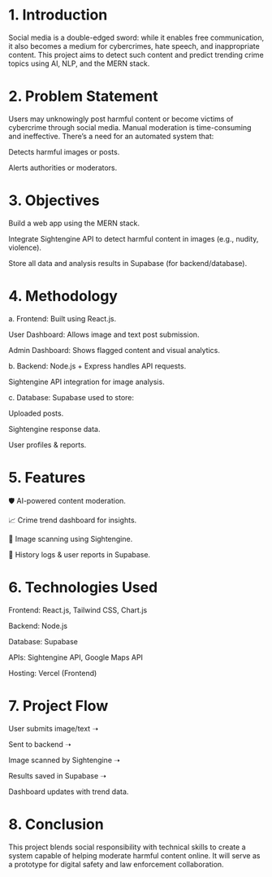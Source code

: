 # 1. Introduction

Social media is a double-edged sword: while it enables free communication, it also becomes a medium for cybercrimes, hate speech, and inappropriate content. This project aims to detect such content and predict trending crime topics using AI, NLP, and the MERN stack.

# 2. Problem Statement

Users may unknowingly post harmful content or become victims of cybercrime through social media. Manual moderation is time-consuming and ineffective. There’s a need for an automated system that:

Detects harmful images or posts.

Alerts authorities or moderators.

# 3. Objectives

Build a web app using the MERN stack.

Integrate Sightengine API to detect harmful content in images (e.g., nudity, violence).

Store all data and analysis results in Supabase (for backend/database).

# 4. Methodology

a. Frontend:
Built using React.js.

User Dashboard: Allows image and text post submission.

Admin Dashboard: Shows flagged content and visual analytics.

b. Backend:
Node.js + Express handles API requests.

Sightengine API integration for image analysis.

c. Database:
Supabase used to store:

Uploaded posts.

Sightengine response data.

User profiles & reports.

# 5. Features

🛡️ AI-powered content moderation.

📈 Crime trend dashboard for insights.

📸 Image scanning using Sightengine.

🧾 History logs & user reports in Supabase.

# 6. Technologies Used

Frontend: React.js, Tailwind CSS, Chart.js

Backend: Node.js

Database: Supabase

APIs: Sightengine API, Google Maps API

Hosting: Vercel (Frontend)

# 7. Project Flow

User submits image/text ➝

Sent to backend ➝

Image scanned by Sightengine ➝

Results saved in Supabase ➝

Dashboard updates with trend data.

# 8. Conclusion

This project blends social responsibility with technical skills to create a system capable of helping moderate harmful content online. It will serve as a prototype for digital safety and law enforcement collaboration.
